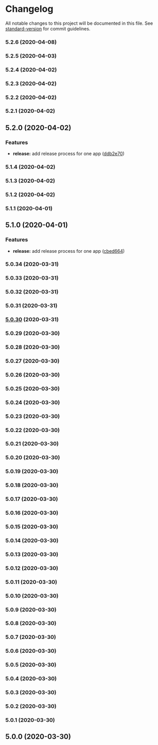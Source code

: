# Changelog

All notable changes to this project will be documented in this file. See [standard-version](https://github.com/conventional-changelog/standard-version) for commit guidelines.

### 5.2.6 (2020-04-08)

### 5.2.5 (2020-04-03)

### 5.2.4 (2020-04-02)

### 5.2.3 (2020-04-02)

### 5.2.2 (2020-04-02)

### 5.2.1 (2020-04-02)

## 5.2.0 (2020-04-02)


### Features

* **release:** add release process for one app ([ddb2e70](https://github.com/americanexpress/one-app/commit/ddb2e7075800054199c3021f658f61c203926f41))

### 5.1.4 (2020-04-02)

### 5.1.3 (2020-04-02)

### 5.1.2 (2020-04-02)

### 5.1.1 (2020-04-01)

## 5.1.0 (2020-04-01)


### Features

* **release:** add release process for one app ([cbed664](https://github.com/americanexpress/one-app/commit/cbed664365c373b05a57fabc186edd38517b7ec3))

### 5.0.34 (2020-03-31)

### 5.0.33 (2020-03-31)

### 5.0.32 (2020-03-31)

### 5.0.31 (2020-03-31)

### [5.0.30](https://github.com/americanexpress/one-app/compare/v5.0.29...v5.0.30) (2020-03-31)

### 5.0.29 (2020-03-30)

### 5.0.28 (2020-03-30)

### 5.0.27 (2020-03-30)

### 5.0.26 (2020-03-30)

### 5.0.25 (2020-03-30)

### 5.0.24 (2020-03-30)

### 5.0.23 (2020-03-30)

### 5.0.22 (2020-03-30)

### 5.0.21 (2020-03-30)

### 5.0.20 (2020-03-30)

### 5.0.19 (2020-03-30)

### 5.0.18 (2020-03-30)

### 5.0.17 (2020-03-30)

### 5.0.16 (2020-03-30)

### 5.0.15 (2020-03-30)

### 5.0.14 (2020-03-30)

### 5.0.13 (2020-03-30)

### 5.0.12 (2020-03-30)

### 5.0.11 (2020-03-30)

### 5.0.10 (2020-03-30)

### 5.0.9 (2020-03-30)

### 5.0.8 (2020-03-30)

### 5.0.7 (2020-03-30)

### 5.0.6 (2020-03-30)

### 5.0.5 (2020-03-30)

### 5.0.4 (2020-03-30)

### 5.0.3 (2020-03-30)

### 5.0.2 (2020-03-30)

### 5.0.1 (2020-03-30)

## 5.0.0 (2020-03-30)
